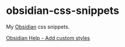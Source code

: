 # obsidian-css-snippets

My [Obsidian](https://obsidian.md/) css snippets.

[Obsidian Help - Add custom styles](https://help.obsidian.md/How+to/Add+custom+styles)
